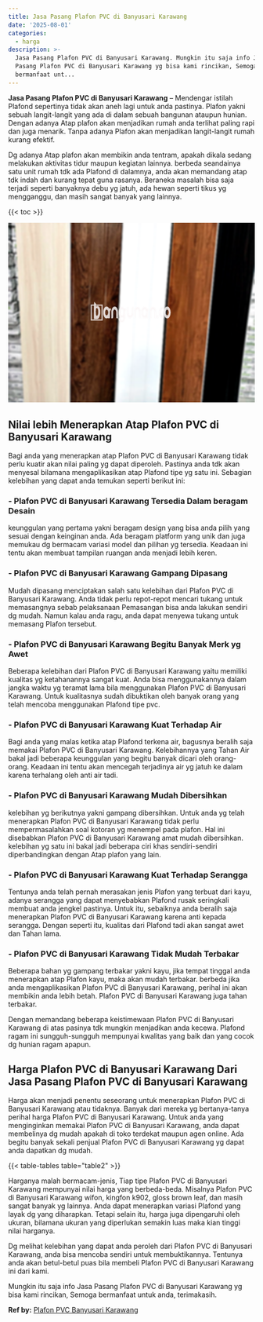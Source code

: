 ```yaml
---
title: Jasa Pasang Plafon PVC di Banyusari Karawang
date: '2025-08-01'
categories:
  - harga
description: >-
  Jasa Pasang Plafon PVC di Banyusari Karawang. Mungkin itu saja info Jasa
  Pasang Plafon PVC di Banyusari Karawang yg bisa kami rincikan, Semoga
  bermanfaat unt...
---
```


**Jasa Pasang Plafon PVC di Banyusari Karawang** – Mendengar istilah Plafond sepertinya tidak akan aneh lagi untuk anda pastinya. Plafon yakni sebuah langit-langit yang ada di dalam sebuah bangunan ataupun hunian. Dengan adanya Atap plafon akan menjadikan rumah anda terlihat paling rapi dan juga menarik. Tanpa adanya Plafon akan menjadikan langit-langit rumah kurang efektif.

Dg adanya Atap plafon akan membikin anda tentram, apakah dikala sedang melakukan aktivitas tidur maupun kegiatan lainnya. berbeda seandainya satu unit rumah tdk ada Plafond di dalamnya, anda akan memandang atap tdk indah dan kurang tepat guna rasanya. Beraneka masalah bisa saja terjadi seperti banyaknya debu yg jatuh, ada hewan seperti tikus yg mengganggu, dan masih sangat banyak yang lainnya.

{{< toc >}}

![Jasa Pasang Plafon PVC di Banyusari Karawang](/images/flafond-pvc-murah19.png)

## Nilai lebih Menerapkan Atap Plafon PVC di Banyusari Karawang

Bagi anda yang menerapkan atap Plafon PVC di Banyusari Karawang tidak perlu kuatir akan nilai paling yg dapat diperoleh. Pastinya anda tdk akan menyesal bilamana mengaplikasikan atap Plafond tipe yg satu ini. Sebagian kelebihan yang dapat anda temukan seperti berikut ini:

### \- Plafon PVC di Banyusari Karawang Tersedia Dalam beragam Desain

keunggulan yang pertama yakni beragam design yang bisa anda pilih yang sesuai dengan keinginan anda. Ada beragam platform yang unik dan juga memukau dg bermacam variasi model dan pilihan yg tersedia. Keadaan ini tentu akan membuat tampilan ruangan anda menjadi lebih keren.

### \- Plafon PVC di Banyusari Karawang Gampang Dipasang

Mudah dipasang menciptakan salah satu kelebihan dari Plafon PVC di Banyusari Karawang. Anda tidak perlu repot-repot mencari tukang untuk memasangnya sebab pelaksanaan Pemasangan bisa anda lakukan sendiri dg mudah. Namun kalau anda ragu, anda dapat menyewa tukang untuk memasang Plafon tersebut.

### \- Plafon PVC di Banyusari Karawang Begitu Banyak Merk yg Awet

Beberapa kelebihan dari Plafon PVC di Banyusari Karawang yaitu memiliki kualitas yg ketahanannya sangat kuat. Anda bisa menggunakannya dalam jangka waktu yg teramat lama bila menggunakan Plafon PVC di Banyusari Karawang. Untuk kualitasnya sudah dibuktikan oleh banyak orang yang telah mencoba menggunakan Plafond tipe pvc.

### \- Plafon PVC di Banyusari Karawang Kuat Terhadap Air

Bagi anda yang malas ketika atap Plafond terkena air, bagusnya beralih saja memakai Plafon PVC di Banyusari Karawang. Kelebihannya yang Tahan Air bakal jadi beberapa keunggulan yang begitu banyak dicari oleh orang-orang. Keadaan ini tentu akan mencegah terjadinya air yg jatuh ke dalam karena terhalang oleh anti air tadi.

### \- Plafon PVC di Banyusari Karawang Mudah Dibersihkan

kelebihan yg berikutnya yakni gampang dibersihkan. Untuk anda yg telah menerapkan Plafon PVC di Banyusari Karawang tidak perlu mempermasalahkan soal kotoran yg menempel pada plafon. Hal ini disebabkan Plafon PVC di Banyusari Karawang amat mudah dibersihkan. kelebihan yg satu ini bakal jadi beberapa ciri khas sendiri-sendiri diperbandingkan dengan Atap plafon yang lain.

### \- Plafon PVC di Banyusari Karawang Kuat Terhadap Serangga

Tentunya anda telah pernah merasakan jenis Plafon yang terbuat dari kayu, adanya serangga yang dapat menyebabkan Plafond rusak seringkali membuat anda jengkel pastinya. Untuk itu, sebaiknya anda beralih saja menerapkan Plafon PVC di Banyusari Karawang karena anti kepada serangga. Dengan seperti itu, kualitas dari Plafond tadi akan sangat awet dan Tahan lama.

### \- Plafon PVC di Banyusari Karawang Tidak Mudah Terbakar

Beberapa bahan yg gampang terbakar yakni kayu, jika tempat tinggal anda menerapkan atap Plafon kayu, maka akan mudah terbakar. berbeda jika anda mengaplikasikan Plafon PVC di Banyusari Karawang, perihal ini akan membikin anda lebih betah. Plafon PVC di Banyusari Karawang juga tahan terbakar.

Dengan memandang beberapa keistimewaan Plafon PVC di Banyusari Karawang di atas pasinya tdk mungkin menjadikan anda kecewa. Plafond ragam ini sungguh-sungguh mempunyai kwalitas yang baik dan yang cocok dg hunian ragam apapun.

## Harga Plafon PVC di Banyusari Karawang Dari Jasa Pasang Plafon PVC di Banyusari Karawang

Harga akan menjadi penentu seseorang untuk menerapkan Plafon PVC di Banyusari Karawang atau tidaknya. Banyak dari mereka yg bertanya-tanya perihal harga Plafon PVC di Banyusari Karawang. Untuk anda yang menginginkan memakai Plafon PVC di Banyusari Karawang, anda dapat membelinya dg mudah apakah di toko terdekat maupun agen online. Ada begitu banyak sekali penjual Plafon PVC di Banyusari Karawang yg dapat anda dapatkan dg mudah.

{{< table-tables table="table2" >}}

Harganya malah bermacam-jenis, Tiap tipe Plafon PVC di Banyusari Karawang mempunyai nilai harga yang berbeda-beda. Misalnya Plafon PVC di Banyusari Karawang wifon, kingfon k902, gloss brown leaf, dan masih sangat banyak yg lainnya. Anda dapat menerapkan variasi Plafond yang layak dg yang diharapkan. Tetapi selain itu, harga juga dipengaruhi oleh ukuran, bilamana ukuran yang diperlukan semakin luas maka kian tinggi nilai harganya.

Dg melihat kelebihan yang dapat anda peroleh dari Plafon PVC di Banyusari Karawang, anda bisa mencoba sendiri untuk membuktikannya. Tentunya anda akan betul-betul puas bila membeli Plafon PVC di Banyusari Karawang ini dari kami.

Mungkin itu saja info Jasa Pasang Plafon PVC di Banyusari Karawang yg bisa kami rincikan, Semoga bermanfaat untuk anda, terimakasih.

**Ref by:** [Plafon PVC Banyusari Karawang](https://id.wikipedia.org/wiki/Plafon)
